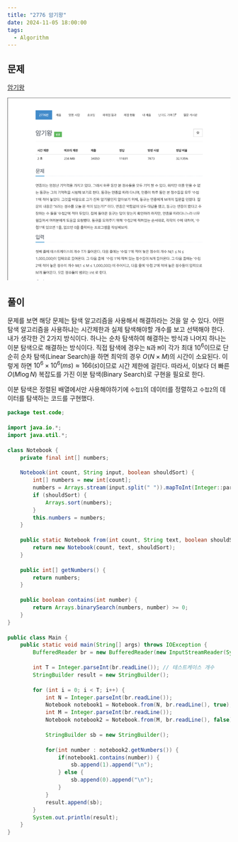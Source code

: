 ```yaml
---
title: "2776 암기왕"
date: 2024-11-05 18:00:00
tags: 
  - Algorithm
---
```


## 문제
[암기왕](https://www.acmicpc.net/problem/2776)

![](img.png)

## 풀이

문제를 보면 해당 문제는 탐색 알고리즘을 사용해서 해결하라는 것을 알 수 있다.
어떤 탐색 알고리즘을 사용하냐는 시간제한과 실제 탐색해야할 개수를 보고 선택해야 한다.
내가 생각한 건 2가지 방식이다.
하나는 순차 탐색하여 해결하는 방식과 나머지 하나는 이분 탐색으로 해결하는 방식이다.
직접 탐색에 경우는 `N`과 `M`이 각가 최대 $10^6$이므로 단순히 순차 탐색(Linear Search)을 하면 최악의 경우 $O(N \times M)$의 시간이 소요된다.
이렇게 하면 $10^6 \times 10^6(ms) \approx 166(s)$이므로 시간 제한에 걸린다.
따라서, 이보다 더 빠른 $O(M \log N)$ 복잡도를 가진 이분 탐색(Binary Search)로 구현을 필요로 한다.

이분 탐색은 정렬된 배열에서만 사용해야하기에 `수첩1`의 데이터를 정렬하고 `수첩2`의 데이터를 탐색하는 코드를 구현했다.


```java
package test.code;

import java.io.*;
import java.util.*;

class Notebook {
    private final int[] numbers;

    Notebook(int count, String input, boolean shouldSort) {
        int[] numbers = new int[count];
        numbers = Arrays.stream(input.split(" ")).mapToInt(Integer::parseInt).toArray();
        if (shouldSort) {
            Arrays.sort(numbers);
        }
        this.numbers = numbers;
    }

    public static Notebook from(int count, String text, boolean shouldSort) {
        return new Notebook(count, text, shouldSort);
    }

    public int[] getNumbers() {
        return numbers;
    }

    public boolean contains(int number) {
        return Arrays.binarySearch(numbers, number) >= 0;
    }
}

public class Main {
    public static void main(String[] args) throws IOException {
        BufferedReader br = new BufferedReader(new InputStreamReader(System.in));

        int T = Integer.parseInt(br.readLine()); // 테스트케이스 개수
        StringBuilder result = new StringBuilder();

        for (int i = 0; i < T; i++) {
            int N = Integer.parseInt(br.readLine());
            Notebook notebook1 = Notebook.from(N, br.readLine(), true);// 수첩 1
            int M = Integer.parseInt(br.readLine());
            Notebook notebook2 = Notebook.from(M, br.readLine(), false);// 수첩 2

            StringBuilder sb = new StringBuilder();

            for(int number : notebook2.getNumbers()) {
                if(notebook1.contains(number)) {
                    sb.append(1).append("\n");
                } else {
                    sb.append(0).append("\n");
                }
            }
            result.append(sb);
        }
        System.out.println(result);
    }
}
```
